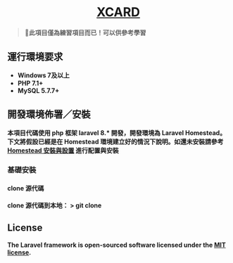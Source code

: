 <h1 align="center"><a href="#" target="_blank"><strong>XCARD</a></h1>

> 🚨此項目僅為練習項目而已！可以供參考學習

## 運行環境要求

- Windows 7及以上
- PHP 7.1+
- MySQL 5.7.7+


## 開發環境佈署／安裝

本項目代碼使用 php 框架 laravel 8.* 開發，開發環境為 Laravel Homestead。
下文將假設已經是在 Homestead 環境建立好的情況下說明。如還未安裝請參考 [Homestead 安裝與設置](https://laravel.com/docs/8.x/homestead) 進行配置與安裝

### 基礎安裝
#### clone 源代碼
clone 源代碼到本地：
    > git clone

## License

The Laravel framework is open-sourced software licensed under the [MIT license](https://opensource.org/licenses/MIT).

